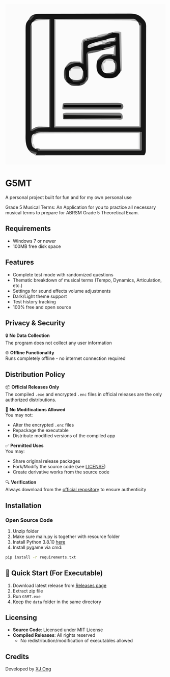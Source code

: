 ![App Icon](icon.svg) <!-- Add a screenshot later -->

# G5MT
A personal project built for fun and for my own personal use

Grade 5 Musical Terms: An Application for you to practice all necessary musical terms to prepare for ABRSM Grade 5 Theoretical Exam.


## Requirements
- Windows 7 or newer
- 100MB free disk space

  
## Features
- Complete test mode with randomized questions
- Thematic breakdown of musical terms (Tempo, Dynamics, Articulation, etc.)
- Settings for sound effects volume adjustments
- Dark/Light theme support
- Test history tracking
- 100% free and open source


## Privacy & Security
🔒 **No Data Collection**  
The program does not collect any user information

🌐 **Offline Functionality**  
Runs completely offline - no internet connection required


## Distribution Policy

📦 **Official Releases Only**  
The compiled `.exe` and encrypted `.enc` files in official releases are the only authorized distributions. 

🚫 **No Modifications Allowed**  
You may not:
- Alter the encrypted `.enc` files
- Repackage the executable
- Distribute modified versions of the compiled app

✅ **Permitted Uses**  
You may:
- Share original release packages
- Fork/Modify the source code (see [LICENSE](LICENSE))
- Create derivative works from the source code

🔍 **Verification**  
Always download from the [official repository](https://github.com/XJ-Ong/G5MT) to ensure authenticity


## Installation

### Open Source Code
1. Unzip folder
2. Make sure main.py is together with resource folder
3. Install Python 3.8.10 [here](https://www.python.org/downloads/release/python-3810/)
4. Install pygame via cmd:
```sh
pip install -r requirements.txt
```

## 🚀 Quick Start (For Executable)
1. Download latest release from [Releases page](https://github.com/XJ-Ong/G5MT/releases)
2. Extract zip file
3. Run `G5MT.exe`
4. Keep the `data` folder in the same directory


## Licensing
- **Source Code**: Licensed under MIT License  
- **Compiled Releases**: All rights reserved  
  - No redistribution/modification of executables allowed


## Credits
Developed by [XJ Ong](https://github.com/XJ-Ong)
